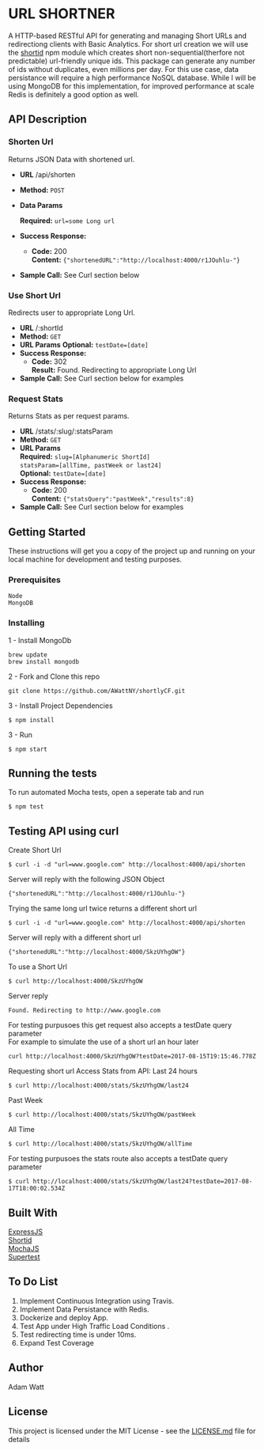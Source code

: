 # URL SHORTNER

A HTTP-based RESTful API for generating and managing Short URLs and redirectiong clients with Basic Analytics.
For short url creation we will use the [shortid](https://www.npmjs.com/package/shortid) npm module which creates short non-sequential(therfore not predictable) url-friendly unique ids. This package can generate any number of ids without duplicates, even millions per day. For this use case, data persistance will require a high performance NoSQL database. While I will be using MongoDB for this implementation, for improved performance at scale Redis is definitely a good option as well. 

## API Description
### Shorten Url
  Returns JSON Data with shortened url.
* **URL**
  /api/shorten
* **Method:**
  `POST`
*  **Data Params**

   **Required:**
    `url=some Long url`
* **Success Response:**

  * **Code:** 200 <br />
    **Content:** `{"shortenedURL":"http://localhost:4000/r1JOuhlu-"}`
 
* **Sample Call:**
  See Curl section below
  
### Use Short Url
  Redirects user to appropriate Long Url.
* **URL**
  /:shortId
* **Method:**
  `GET`
*  **URL Params**
  **Optional:**
    `testDate=[date]`
* **Success Response:**
  * **Code:** 302 <br />
    **Result:** Found. Redirecting to appropriate Long Url
* **Sample Call:**
  See Curl section below for examples

### Request Stats
  Returns Stats as per request params.
* **URL**
  /stats/:slug/:statsParam
* **Method:**
  `GET`
*  **URL Params** <br />
   **Required:** 
    `slug=[Alphanumeric ShortId]`<br />
    `statsParam=[allTime, pastWeek or last24]`<br />
   **Optional:**
    `testDate=[date]`
* **Success Response:**
  * **Code:** 200 <br />
    **Content:** `{"statsQuery":"pastWeek","results":8}`
* **Sample Call:**
  See Curl section below for examples

## Getting Started

These instructions will get you a copy of the project up and running on your local machine for development and testing purposes.

### Prerequisites



```
Node
MongoDB
```

### Installing

1 - Install MongoDb
```
brew update
brew install mongodb
```
2 - Fork and Clone this repo
```
git clone https://github.com/AWattNY/shortlyCF.git
```
3 - Install Project Dependencies
```
$ npm install 
```
3 - Run
```
$ npm start
```

## Running the tests

To run automated Mocha tests, open a seperate tab and run 
```
$ npm test
```
## Testing API using curl

Create Short Url
```
$ curl -i -d "url=www.google.com" http://localhost:4000/api/shorten
```
Server will reply with the following JSON Object
```
{"shortenedURL":"http://localhost:4000/r1JOuhlu-"}
```
Trying the same long url twice returns a different short url
```
$ curl -i -d "url=www.google.com" http://localhost:4000/api/shorten
```
Server will reply with a different short url
```
{"shortenedURL":"http://localhost:4000/SkzUYhgOW"}
```
To use a Short Url
```
$ curl http://localhost:4000/SkzUYhgOW
```
Server reply 
```
Found. Redirecting to http://www.google.com
```
For testing purpusoes this get request also accepts a testDate query parameter<br />
For example to simulate the use of a short url an hour later
```
curl http://localhost:4000/SkzUYhgOW?testDate=2017-08-15T19:15:46.778Z
```
Requesting short url Access Stats from API:
Last 24 hours
```
$ curl http://localhost:4000/stats/SkzUYhgOW/last24
```
Past Week
```
$ curl http://localhost:4000/stats/SkzUYhgOW/pastWeek
```
All Time
```
$ curl http://localhost:4000/stats/SkzUYhgOW/allTime
```
For testing purpusoes the stats route also accepts a testDate query parameter
```
$ curl http://localhost:4000/stats/SkzUYhgOW/last24?testDate=2017-08-17T18:00:02.534Z
```

## Built With
[ExpressJS](https://expressjs.com/)<br />
[Shortid](https://www.npmjs.com/package/supertest)<br />
[MochaJS](https://mochajs.org/)<br />
[Supertest](https://www.npmjs.com/package/supertest)

## To Do List
<ol>
<li> Implement Continuous Integration using Travis.</li>
<li> Implement Data Persistance with Redis.</li>
<li> Dockerize and deploy App.</li>
<li> Test App under High Traffic Load Conditions .</li>
<li> Test redirecting time is under 10ms.</li>
<li> Expand Test Coverage </li>
</ol>

## Author
Adam Watt

## License

This project is licensed under the MIT License - see the [LICENSE.md](LICENSE.md) file for details


